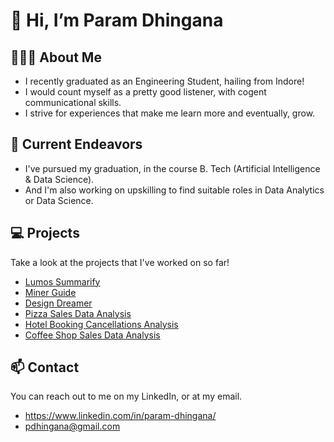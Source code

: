 # 👋 Hi, I’m Param Dhingana

## 👨🏽‍💻 About Me 

- I recently graduated as an Engineering Student, hailing from Indore!
- I would count myself as a pretty good listener, with cogent communicational skills.
- I strive for experiences that make me learn more and eventually, grow.

## 🔭 Current Endeavors
- I've pursued my graduation, in the course B. Tech (Artificial Intelligence & Data Science).
- And I'm also working on upskilling to find suitable roles in Data Analytics or Data Science.

## 💻 Projects

Take a look at the projects that I've worked on so far!

- [Lumos Summarify](https://github.com/ParamD12/Lumos-Summarify)
- [Miner Guide](https://github.com/ParamD12/MinerGuide)
- [Design Dreamer](https://github.com/ParamD12/DesignDreamer)
- [Pizza Sales Data Analysis](https://github.com/ParamD12/Pizza-Sales-Data-Analysis)
- [Hotel Booking Cancellations Analysis](https://github.com/ParamD12/Hotel-Cancellation-Analysis)
- [Coffee Shop Sales Data Analysis](https://github.com/ParamD12/Coffee-Shop-Sales-Data-Analysis)

## 📫 Contact

You can reach out to me on my LinkedIn, or at my email.

- https://www.linkedin.com/in/param-dhingana/
- pdhingana@gmail.com 
